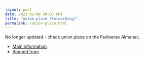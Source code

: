 ```yaml
---
layout: post
date: 2023-01-09 00:00 GMT
title: "union.place (forwarding)"
permalink: /union-place.html
---
```


No longer updated - check union.place on the Fediverse Almanac.

* [Main information](https://www.fediversealmanac.com/api/v1/instances/union.place)
* [Banned from](https://www.fediversealmanac.com/api/v1/instances/union.place/banned_from)

